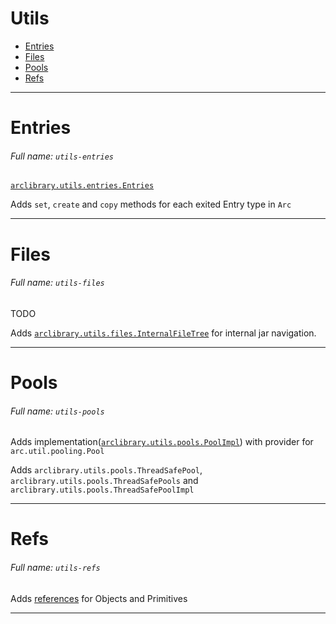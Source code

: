 # Utils

- [Entries](#entries)
- [Files](#files)
- [Pools](#pools)
- [Refs](#refs)

----

# <a name="entries"></a>Entries

###### Full name: `utils-entries`
[`arclibrary.utils.entries.Entries`](entries%2Fsrc%2Farclibrary%2Futils%2Fentries%2FEntries.java)

Adds `set`, `create` and `copy` methods for each exited Entry type in `Arc` 

---
# <a name="files"></a>Files

###### Full name: `utils-files`

TODO

Adds [`arclibrary.utils.files.InternalFileTree`](files%2Fsrc%2Farclibrary%2Futils%2Ffiles%2FInternalFileTree.java) for internal jar navigation.

---
# <a name="pools"></a>Pools

###### Full name: `utils-pools`

Adds implementation([`arclibrary.utils.pools.PoolImpl`](pools%2Fsrc%2Farclibrary%2Futils%2Fpools%2FPoolImpl.java)) with provider for `arc.util.pooling.Pool` 

Adds `arclibrary.utils.pools.ThreadSafePool`, `arclibrary.utils.pools.ThreadSafePools` and `arclibrary.utils.pools.ThreadSafePoolImpl`

---
# <a name="refs"></a>Refs

###### Full name: `utils-refs`

Adds [references](refs%2Fsrc%2Farclibrary%2Futils%2Frefs%2FRef.java) for Objects and Primitives

---
